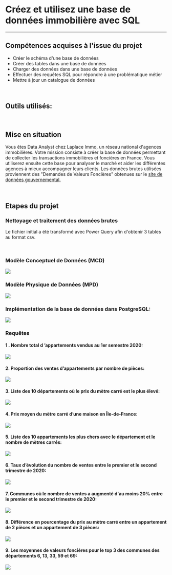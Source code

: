 # Créez et utilisez une base de données immobilière avec SQL
---

## Compétences acquises à l'issue du projet
* Créer le schéma d'une base de données
* Créer des tables dans une base de données
* Charger des données dans une base de données
* Effectuer des requêtes SQL pour répondre à une problématique métier
* Mettre à jour un catalogue de données

<br>

## Outils utilisés:



<br>

## Mise en situation
Vous êtes Data Analyst chez Laplace Immo, un réseau national d'agences immobilières. Votre mission consiste à créer la base de données permettant de collecter les transactions immobilières et foncières en France. Vous utiliserez ensuite cette base pour analyser le marché et aider les différentes agences à mieux accompagner leurs clients.
Les données brutes utilisées proviennent des "Demandes de Valeurs Foncières" obtenues sur le <a href="https://www.data.gouv.fr">site de données gouvernemental.</a> 

<br>

## Etapes du projet

### Nettoyage et traitement des données brutes
Le fichier initial a été transformé avec Power Query afin d'obtenir 3 tables au format csv.

<br>

### Modèle Conceptuel de Données (MCD)
<img src="https://github.com/StephaneBertrand34/Projet-SQL/blob/main/P3_BERTRAND_2.%20MCD.jpg"/>
<br>

### Modèle Physique de Données (MPD)
<img src="https://github.com/StephaneBertrand34/Projet-SQL/blob/main/P3_BERTRAND_3.%20MPD.jpg"/>

<br>

### Implémentation de la base de données dans PostgreSQL:
<img src="https://github.com/StephaneBertrand34/Projet-SQL/blob/main/Cr%C3%A9ation%20de%20la%20base%20SQL.jpg"/>

<br>

### Requêtes

#### 1 . Nombre total d ’appartements vendus au 1er semestre 2020:
<img src="https://github.com/StephaneBertrand34/Projet-SQL/blob/main/Requ%C3%AAte%201.jpg"/>

#### 2. Proportion des ventes d’appartements par nombre de pièces:
<img src="https://github.com/StephaneBertrand34/Projet-SQL/blob/main/Requ%C3%AAte%202.jpg"/>

#### 3. Liste des 10 départements où le prix du mètre carré est le plus élevé:
<img src="https://github.com/StephaneBertrand34/Projet-SQL/blob/main/Requ%C3%AAte%203.jpg"/>

#### 4. Prix moyen du mètre carré d’une maison en Île-de-France:
<img src="https://github.com/StephaneBertrand34/Projet-SQL/blob/main/Requ%C3%AAte%204.jpg"/>

#### 5. Liste des 10 appartements les plus chers avec le département et le nombre de mètres carrés:
<img src="https://github.com/StephaneBertrand34/Projet-SQL/blob/main/Requ%C3%AAte%205.jpg"/>

#### 6. Taux d’évolution du nombre de ventes entre le premier et le second trimestre de 2020:
<img src="https://github.com/StephaneBertrand34/Projet-SQL/blob/main/Requ%C3%AAte%206.jpg"/>

#### 7. Communes où le nombre de ventes a augmenté d'au moins 20% entre le premier et le second trimestre de 2020:
<img src="https://github.com/StephaneBertrand34/Projet-SQL/blob/main/Requ%C3%AAte%207.jpg"/>

#### 8. Différence en pourcentage du prix au mètre carré entre un appartement de 2 pièces et un appartement de 3 pièces:
<img src="https://github.com/StephaneBertrand34/Projet-SQL/blob/main/Requ%C3%AAte%208.jpg"/>

#### 9. Les moyennes de valeurs foncières pour le top 3 des communes des départements 6, 13, 33, 59 et 69:
<img src="https://github.com/StephaneBertrand34/Projet-SQL/blob/main/Requ%C3%AAte%209.jpg"/>
